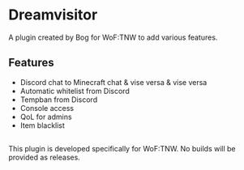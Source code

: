 # Dreamvisitor
A plugin created by Bog for WoF:TNW to add various features.

## Features
- Discord chat to Minecraft chat & vise versa & vise versa
- Automatic whitelist from Discord
- Tempban from Discord
- Console access
- QoL for admins
- Item blacklist

##
This plugin is developed specifically for WoF:TNW. No builds will be provided as releases.
